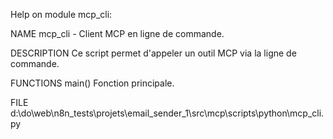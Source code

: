 Help on module mcp_cli:

NAME
    mcp_cli - Client MCP en ligne de commande.

DESCRIPTION
    Ce script permet d'appeler un outil MCP via la ligne de commande.

FUNCTIONS
    main()
        Fonction principale.

FILE
    d:\do\web\n8n_tests\projets\email_sender_1\src\mcp\scripts\python\mcp_cli.py


